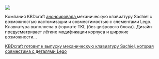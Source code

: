 <!--2025-04-18 13:21:03-->
<div class="yb">
  <div class="rss habr"><img src="https://habrastorage.org/getpro/habr/upload_files/236/c34/899/236c34899595a18b6561cb56488bfa0d.jpg" /><p>Компания KBDcraft <a href="https://x.com/KBDcrafter/status/1911984294152614064" rel="noopener noreferrer nofollow">анонсировала </a>механическую клавиатуру Sachiel с возможностью кастомизации и совместимостью с элементами Lego. Клавиатура выполнена в формате TKL (без цифрового блока). Дизайн предусматривает лёгкие модификации корпуса и широкие возможности... <p class="titl"><a href="https://habr.com/ru/news/902174/?utm_source=habrahabr&utm_medium=rss&utm_campaign=902174">KBDcraft готовит к выпуску механическую клавиатуру Sachiel, которая совместима с деталями Lego</a></p></div>
</div>
